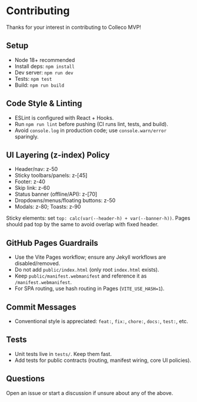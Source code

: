 # Contributing

Thanks for your interest in contributing to Colleco MVP!

## Setup
- Node 18+ recommended
- Install deps: `npm install`
- Dev server: `npm run dev`
- Tests: `npm test`
- Build: `npm run build`

## Code Style & Linting
- ESLint is configured with React + Hooks.
- Run `npm run lint` before pushing (CI runs lint, tests, and build).
- Avoid `console.log` in production code; use `console.warn/error` sparingly.

## UI Layering (z-index) Policy
- Header/nav: z-50
- Sticky toolbars/panels: z-[45]
- Footer: z-40
- Skip link: z-60
- Status banner (offline/API): z-[70]
- Dropdowns/menus/floating buttons: z-50
- Modals: z-80; Toasts: z-90

Sticky elements: set `top: calc(var(--header-h) + var(--banner-h))`. Pages should pad top by the same to avoid overlap with fixed header.

## GitHub Pages Guardrails
- Use the Vite Pages workflow; ensure any Jekyll workflows are disabled/removed.
- Do not add `public/index.html` (only root `index.html` exists).
- Keep `public/manifest.webmanifest` and reference it as `/manifest.webmanifest`.
- For SPA routing, use hash routing in Pages (`VITE_USE_HASH=1`).

## Commit Messages
- Conventional style is appreciated: `feat:`, `fix:`, `chore:`, `docs:`, `test:`, etc.

## Tests
- Unit tests live in `tests/`. Keep them fast.
- Add tests for public contracts (routing, manifest wiring, core UI policies).

## Questions
Open an issue or start a discussion if unsure about any of the above.
